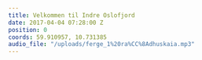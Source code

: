 ```yaml
---
title: Velkommen til Indre Oslofjord
date: 2017-04-04 07:28:00 Z
position: 0
coords: 59.910957, 10.731385
audio_file: "/uploads/ferge_1%20ra%CC%8Adhuskaia.mp3"
---
```


